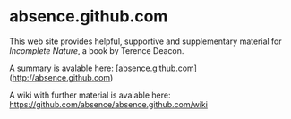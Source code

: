 absence.github.com
==================

This web site provides helpful, supportive and supplementary material for _Incomplete Nature_, a book by Terence Deacon.

A summary is avalable here: [absence.github.com] (http://absence.github.com)

A wiki with further material is avaiable here: https://github.com/absence/absence.github.com/wiki

